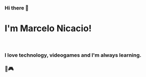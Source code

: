 ### Hi there 👋
# I'm Marcelo Nicacio! 
<br>

### I love technology, videogames and I'm always learning.
### 💚🎮


